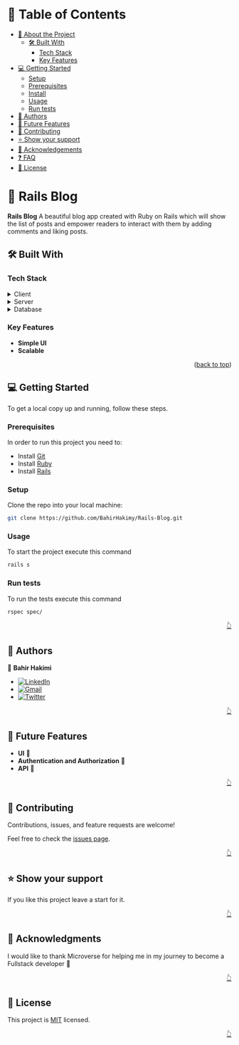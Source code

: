 <!-- TABLE OF CONTENTS -->

# 📗 Table of Contents

- [📖 About the Project](#about-project)
  - [🛠 Built With](#built-with)
    - [Tech Stack](#tech-stack)
    - [Key Features](#key-features)
- [💻 Getting Started](#getting-started)
  - [Setup](#setup)
  - [Prerequisites](#prerequisites)
  - [Install](#install)
  - [Usage](#usage)
  - [Run tests](#run-tests)
- [👥 Authors](#authors)
- [🔭 Future Features](#future-features)
- [🤝 Contributing](#contributing)
- [⭐️ Show your support](#support)
- [🙏 Acknowledgements](#acknowledgements)
- [❓ FAQ](#faq)
- [📝 License](#license)

<!-- PROJECT DESCRIPTION -->

# 📖 Rails Blog <a name="about-project"></a>

**Rails Blog** A beautiful blog app created with Ruby on Rails which will show the list of posts and empower readers to interact with them by adding comments and liking posts.

## 🛠 Built With <a name="built-with"></a>

### Tech Stack <a name="tech-stack"></a>

<details>
  <summary>Client</summary>
  <ul>
   <li>HTML</li>
   <li>CSS</li>
   <li>Javascript</li>
   <li>React Js</li>
  </ul>
</details>

<details>
  <summary>Server</summary>
  <ul>
    <li>Ruby on Rails</li>
  </ul>
</details>

<details>
<summary>Database</summary>
  <ul>
    <li>Postgresql</li>
  </ul>
</details>

<!-- Features -->

### Key Features <a name="key-features"></a>

- **Simple UI**
- **Scalable**

<p align="right">(<a href="#readme-top">back to top</a>)</p>

<!-- GETTING STARTED -->

## 💻 Getting Started <a name="getting-started"></a>

To get a local copy up and running, follow these steps.

### Prerequisites

In order to run this project you need to:

- Install [Git](https://git-scm.com/)
- Install [Ruby](https://rubyinstaller.org/)
- Install [Rails](https://rubyonrails.org/)

### Setup

Clone the repo into your local machine:

```bash
git clone https://github.com/BahirHakimy/Rails-Blog.git
```

### Usage

To start the project execute this command

```bash
rails s
```

### Run tests

To run the tests execute this command

```bash
rspec spec/
```

<p align="right"><a href="#readme-top">👆</a></p>

<!-- AUTHORS -->

## 👥 Authors <a name="authors"></a>

👤 **Bahir Hakimi**

- <a href='https://www.linkedin.com/in/bahir-hakimi/' target="_blank"><img alt='LinkedIn' src='https://img.shields.io/badge/Bahir_Hakimi-100000?style=flat&logo=LinkedIn&logoColor=white&labelColor=0099FF&color=0099FF'/></a>
- <a href='mailto:bahirhakimy2020@gmail.com' target="_blank"><img alt='Gmail' src='https://img.shields.io/badge/Bahir_Hakimi-100000?style=flat&logo=Gmail&logoColor=FFFFFF&labelColor=FF2C10&color=FF2C10'/></a>
- <a href='https://twitter.com/bahir_hakimi_' target="_blank"><img alt='Twitter' src='https://img.shields.io/badge/Bahir_Hakimi-100000?style=flat&logo=Twitter&logoColor=FFFFFF&labelColor=0DE3FF&color=0DE3FF'/></a>

<p align="right"><a href="#readme-top">👆</a></p>

<!-- FUTURE FEATURES -->

## 🔭 Future Features <a name="future-features"></a>

- **UI** :eyes:
- **Authentication and Authorization** :eyes:
- **API** :eyes:

<p align="right"><a href="#readme-top">👆</a></p>

<!-- Contributing -->

## 🤝 Contributing <a name="contributing"></a>

Contributions, issues, and feature requests are welcome!

Feel free to check the [issues page](../../issues/).

<p align="right"><a href="#readme-top">👆</a></p>

<!-- Show your support -->

## ⭐️ Show your support <a name="support"></a>

If you like this project leave a start for it.

<p align="right"><a href="#readme-top">👆</a></p>

<!-- ACKNOWLEDGEMENTS -->

## 🙏 Acknowledgments <a name="acknowledgements"></a>

I would like to thank Microverse for helping me in my journey to become a Fullstack developer 🌹

<p align="right"><a href="#readme-top">👆</a></p>

<!-- LICENSE -->

## 📝 License <a name="license"></a>

This project is [MIT](./LICENSE) licensed.

<p align="right"><a href="#readme-top">👆</a></p>
